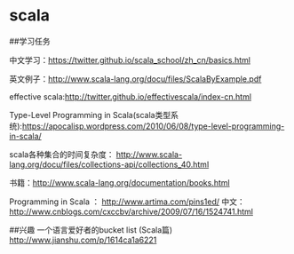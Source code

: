 # scala
##学习任务

中文学习：https://twitter.github.io/scala_school/zh_cn/basics.html

英文例子：http://www.scala-lang.org/docu/files/ScalaByExample.pdf

effective scala:http://twitter.github.io/effectivescala/index-cn.html

Type-Level Programming in Scala(scala类型系统):https://apocalisp.wordpress.com/2010/06/08/type-level-programming-in-scala/

scala各种集合的时间复杂度： http://www.scala-lang.org/docu/files/collections-api/collections_40.html

书籍：http://www.scala-lang.org/documentation/books.html

Programming in Scala ： http://www.artima.com/pins1ed/  中文： http://www.cnblogs.com/cxccbv/archive/2009/07/16/1524741.html

##兴趣
一个语言爱好者的bucket list (Scala篇) http://www.jianshu.com/p/1614ca1a6221
